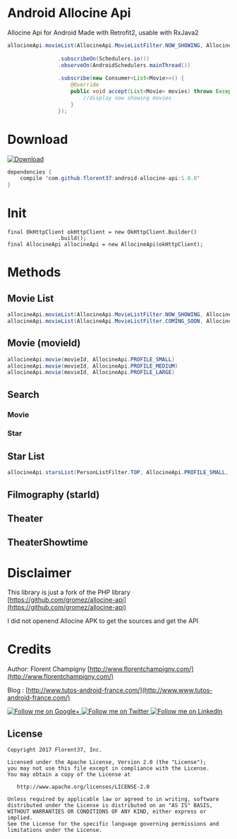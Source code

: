 # Android Allocine Api
Allocine Api for Android
Made with Retrofit2, usable with RxJava2

```java
allocineApi.movieList(AllocineApi.MovieListFilter.NOW_SHOWING, AllocineApi.Profile.SMALL, AllocineApi.MovieListOrder.TOPRANK, 20, 1)
                
                .subscribeOn(Schedulers.io())
                .observeOn(AndroidSchedulers.mainThread())
                
                .subscribe(new Consumer<List<Movie>>() {
                    @Override
                    public void accept(List<Movie> movies) throws Exception {
                        //display now showing movies
                    }
                });
```

# Download

[ ![Download](https://api.bintray.com/packages/florent37/maven/android-allocine-api/images/download.svg) ](https://bintray.com/florent37/maven/android-allocine-api/_latestVersion)
```java
dependencies {
    compile 'com.github.florent37:android-allocine-api:1.0.0'
}
```

# Init

```
final OkHttpClient okHttpClient = new OkHttpClient.Builder()
                .build();
final AllocineApi allocineApi = new AllocineApi(okHttpClient);
```

# Methods

## Movie List

```java
allocineApi.movieList(AllocineApi.MovieListFilter.NOW_SHOWING, AllocineApi.Profile.SMALL, AllocineApi.MovieListOrder.TOPRANK, numberElementsPerPage, page)
allocineApi.movieList(AllocineApi.MovieListFilter.COMING_SOON, AllocineApi.Profile.SMALL, AllocineApi.MovieListOrder.DATEDESC, numberElementsPerPage page)
```

## Movie (movieId)

```java
allocineApi.movie(movieId, AllocineApi.PROFILE_SMALL)
allocineApi.movie(movieId, AllocineApi.PROFILE_MEDIUM)
allocineApi.movie(movieId, AllocineApi.PROFILE_LARGE)
```

## Search 

### Movie
### Star

## Star List

```java
allocineApi.starsList(PersonListFilter.TOP, AllocineApi.PROFILE_SMALL, numberElementsPerPage, page)
```

## Filmography (starId)

## Theater

## TheaterShowtime 

# Disclaimer

This library is just a fork of the PHP library [https://github.com/gromez/allocine-api](https://github.com/gromez/allocine-api)

I did not openend Allocine APK to get the sources and get the API

# Credits   

Author: Florent Champigny [http://www.florentchampigny.com/](http://www.florentchampigny.com/)

Blog : [http://www.tutos-android-france.com/](http://www.www.tutos-android-france.com/)

<a href="https://plus.google.com/+florentchampigny">
  <img alt="Follow me on Google+"
       src="https://raw.githubusercontent.com/florent37/DaVinci/master/mobile/src/main/res/drawable-hdpi/gplus.png" />
</a>
<a href="https://twitter.com/florent_champ">
  <img alt="Follow me on Twitter"
       src="https://raw.githubusercontent.com/florent37/DaVinci/master/mobile/src/main/res/drawable-hdpi/twitter.png" />
</a>
<a href="https://www.linkedin.com/in/florentchampigny">
  <img alt="Follow me on LinkedIn"
       src="https://raw.githubusercontent.com/florent37/DaVinci/master/mobile/src/main/res/drawable-hdpi/linkedin.png" />
</a>


License
--------

    Copyright 2017 Florent37, Inc.

    Licensed under the Apache License, Version 2.0 (the "License");
    you may not use this file except in compliance with the License.
    You may obtain a copy of the License at

       http://www.apache.org/licenses/LICENSE-2.0

    Unless required by applicable law or agreed to in writing, software
    distributed under the License is distributed on an "AS IS" BASIS,
    WITHOUT WARRANTIES OR CONDITIONS OF ANY KIND, either express or implied.
    See the License for the specific language governing permissions and
    limitations under the License.
